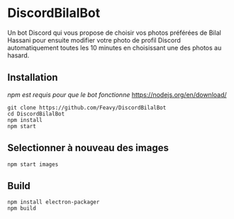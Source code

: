 # DiscordBilalBot

Un bot Discord qui vous propose de choisir vos photos préférées de Bilal Hassani pour ensuite modifier votre photo de profil Discord automatiquement toutes les 10 minutes en choisissant une des photos au hasard.

## Installation

*npm est requis pour que le bot fonctionne* https://nodejs.org/en/download/

```
git clone https://github.com/Feavy/DiscordBilalBot
cd DiscordBilalBot
npm install
npm start
```

## Selectionner à nouveau des images

```
npm start images
```

## Build

```
npm install electron-packager
npm build
```
